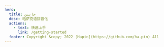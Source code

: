```yaml
---
hero:
  title: حاپين
  desc: 哈萨克语拼音化
  actions:
    - text: 快速上手
      link: /getting-started
  footer: Copyright &copy; 2022 [Hapin](https://github.com/ha-pin) All Rights Reserved <br />Powered by [dumi](https://d.umijs.org)
---
```

